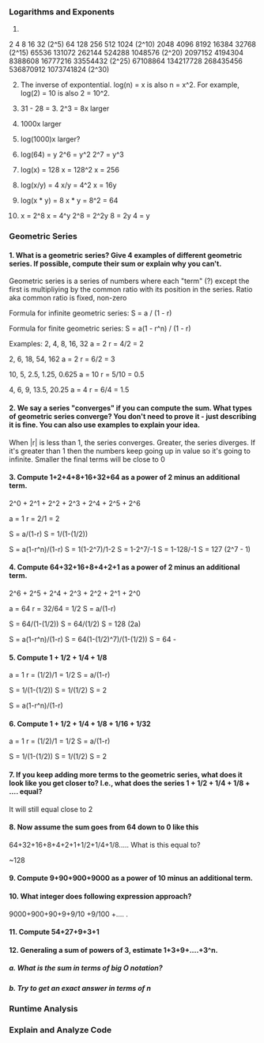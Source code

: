 
### Logarithms and Exponents

1.
2 4 8 16 32 (2^5)
64 128 256 512 1024 (2^10)
2048 4096 8192 16384 32768 (2^15)
65536 131072 262144 524288 1048576 (2^20)
2097152 4194304 8388608 16777216 33554432 (2^25)
67108864 134217728 268435456 536870912 1073741824 (2^30)

2. The inverse of expontential. log(n) = x is also n = x^2. For example, log(2) = 10 is also 2 = 10^2.

3. 31 - 28 = 3. 2^3 = 8x larger

4. 1000x larger

5. log(1000)x larger?

6. log(64) = y
2^6 = y^2
2^7 = y^3

7. log(x) = 128
x = 128^2
x = 256

8. log(x/y) = 4
x/y = 4^2
x = 16y

9. log(x * y) = 8
x * y = 8^2 = 64

10. x = 2^8
x = 4^y
2^8 = 2^2y
8 = 2y
4 = y

### Geometric Series
#### 1. What is a geometric series? Give 4 examples of different geometric series. If possible, compute their sum or explain why you can't.

Geometric series is a series of numbers where each "term" (?) except the first is multipliying by the common ratio with its position in the series.
Ratio aka common ratio is fixed, non-zero

Formula for infinite geometric series:
  S = a / (1 - r)

Formula for finite geometric series:
  S = a(1 - r^n) / (1 - r)


Examples:
2, 4, 8, 16, 32
a = 2
r = 4/2 = 2

2, 6, 18, 54, 162
a = 2
r = 6/2 = 3

10, 5, 2.5, 1.25, 0.625
a = 10
r = 5/10 = 0.5

4, 6, 9, 13.5, 20.25
a = 4
r = 6/4 = 1.5


#### 2. We say a series "converges" if you can compute the sum. What types of geometric series converge? You don't need to prove it - just describing it is fine. You can also use examples to explain your idea.

When |r| is less than 1, the series converges. Greater, the series diverges. If it's greater than 1 then the numbers keep going up in value so it's going to infinite. Smaller the final terms will be close to 0

#### 3. Compute ​1+2+4+8+16+32+64 as a power of 2 minus an additional term.

2^0 + 2^1 + 2^2 + 2^3 + 2^4 + 2^5 + 2^6

a = 1
r = 2/1 = 2

S = a/(1-r)
S = 1/(1-(1/2))

S = a(1-r^n)/(1-r)
S = 1(1-2^7)/1-2
S = 1-2^7/-1
S = 1-128/-1
S = 127 (2^7 - 1)


#### 4. Compute 64+32+16+8+4+2+1​ as a power of 2 minus an additional term.

2^6 + 2^5 + 2^4 + 2^3 + 2^2 + 2^1 + 2^0

a = 64
r = 32/64 = 1/2
S = a/(1-r)

S = 64/(1-(1/2))
S = 64/(1/2)
S = 128 (2a)

S = a(1-r^n)/(1-r)
S = 64(1-(1/2)^7)/(1-(1/2))
S = 64 - 


#### 5. Compute 1 + 1/2 + 1/4 + 1/8​ 

a = 1
r = (1/2)/1 = 1/2
S = a/(1-r)

S = 1/(1-(1/2))
S = 1/(1/2)
S = 2

S = a(1-r^n)/(1-r)



#### 6. Compute 1 + 1/2 + 1/4 + 1/8 + 1/16 + 1/32​

a = 1
r = (1/2)/1 = 1/2
S = a/(1-r)

S = 1/(1-(1/2))
S = 1/(1/2)
S = 2


#### 7. If you keep adding more terms to the geometric series, what does it look like you get closer to? I.e., what does the series ​1 + 1/2 + 1/4 + 1/8 + ....​ equal?

It will still equal close to 2


#### 8. Now assume the sum goes from 64 down to 0 like this
64+32+16+8+4+2+1+1/2+1/4+1/8.....​ What is this equal to?

~128

#### 9. Compute  9+90+900+9000 as a power of 10 minus an additional term.


#### 10. What integer does following expression approach? 
9000+900+90+9+9/10 +9/100 +.... . 


#### 11. Compute 54+27+9+3+1​


#### 12. Generaling a sum of powers of 3, estimate 1+3+9+....+3^n​. 
  ##### a. What is the sum in terms of big O notation?
  ##### b. Try to get an exact answer in terms of n



### Runtime Analysis

### Explain and Analyze Code